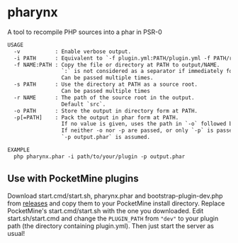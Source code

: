 # pharynx

A tool to recompile PHP sources into a phar in PSR-0

```txt
USAGE
  -v           : Enable verbose output.
  -i PATH      : Equivalent to `-f plugin.yml:PATH/plugin.yml -f PATH/resources -s PATH/src`.
  -f NAME:PATH : Copy the file or directory at PATH to output/NAME.
                 `:` is not considered as a separator if immediately followed by a backslash.
                 Can be passed multiple times.
  -s PATH      : Use the directory at PATH as a source root.
                 Can be passed multiple times
  -r NAME      : The path of the source root in the output.
                 Default `src`.
  -o PATH      : Store the output in directory form at PATH.
  -p[=PATH]    : Pack the output in phar form at PATH.
                 If no value is given, uses the path in `-o` followed by `.phar`.
                 If neither -o nor -p are passed, or only `-p` is passed but without values,
                 `-p output.phar` is assumed.

EXAMPLE
  php pharynx.phar -i path/to/your/plugin -p output.phar
```

## Use with PocketMine plugins

Download start.cmd/start.sh, pharynx.phar and bootstrap-plugin-dev.php from [releases](https://github.com/SOF3/pharynx/releases)
and copy them to your PocketMine install directory.
Replace PocketMine's start.cmd/start.sh with the one you downloaded.
Edit start.sh/start.cmd and change the `PLUGIN_PATH` from `"dev"` to your plugin path (the directory containing plugin.yml).
Then just start the server as usual!
